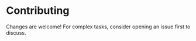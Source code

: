 # Contributing

Changes are welcome! For complex tasks, consider opening an issue first to discuss.
